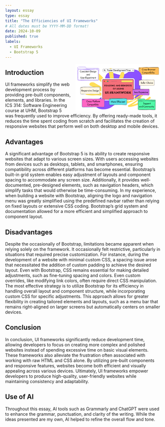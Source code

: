 ```yaml
---
layout: essay
type: essay
title: "The Efficiencies of UI Frameworks"
# All dates must be YYYY-MM-DD format!
date: 2024-10-09
published: true
labels:
  - UI Frameworks
  - Bootstrap 5
---
```


<img width="275px" style="float: right; margin-left: 1rem;" class="rounded" src="../img/ui.png">

## Introduction
UI frameworks simplify the web development process by providing pre-built components, elements, and libraries. In the ICS 314: Software Engineering course at UHM, Bootstrap 5 was frequently used to improve efficiency. By offering ready-made tools, it reduces the time spent coding from scratch and facilitates the creation of responsive websites that perform well on both desktop and mobile devices.

## Advantages
A significant advantage of Bootstrap 5 is its ability to create responsive websites that adapt to various screen sizes. With users accessing websites from devices such as desktops, tablets, and smartphones, ensuring compatibility across different platforms has become essential. Bootstrap’s built-in grid system enables easy adjustment of layouts and component spacing to accommodate any screen size. Additionally, it provides well-documented, pre-designed elements, such as navigation headers, which simplify tasks that would otherwise be time-consuming. In my experience, when building a website with Bootstrap, aligning the logo and navigation menu was greatly simplified using the predefined navbar rather than relying on fixed layouts or extensive CSS coding. Bootstrap’s grid system and documentation allowed for a more efficient and simplified approach to component layout.

## Disadvantages
Despite the occasionally of Bootstrap, limitations became apparent when relying solely on the framework. It occasionally felt restrictive, particularly in situations that required precise customization. For instance, during the development of a website with minimal custom CSS, a spacing issue arose that necessitated the addition of custom padding to achieve the desired layout. Even with Bootstrap, CSS remains essential for making detailed adjustments, such as fine-tuning spacing and colors. Even custom overrides, like modifying link colors, often require direct CSS manipulation. The most effective strategy is to utilize Bootstrap for its efficiency in handling overall layout and component structure, while incorporating custom CSS for specific adjustments. This approach allows for greater flexibility in creating tailored elements and layouts, such as a menu bar that remains right-aligned on larger screens but automatically centers on smaller devices.

## Conclusion
In conclusion, UI frameworks significantly reduce development time, allowing developers to focus on creating more complex and polished websites instead of spending excessive time on basic visual elements. These frameworks also alleviate the frustration often associated with working with raw HTML and CSS alone. By utilizing pre-built components and responsive features, websites become both efficient and visually appealing across various devices. Ultimately, UI frameworks empower developers to produce high-quality, user-friendly websites while maintaining consistency and adaptability.

## Use of AI
Throughout this essay, AI tools such as Grammarly and ChatGPT were used to enhance the grammar, punctuation, and clarity of the writing. While the ideas presented are my own, AI helped to refine the overall flow and tone.